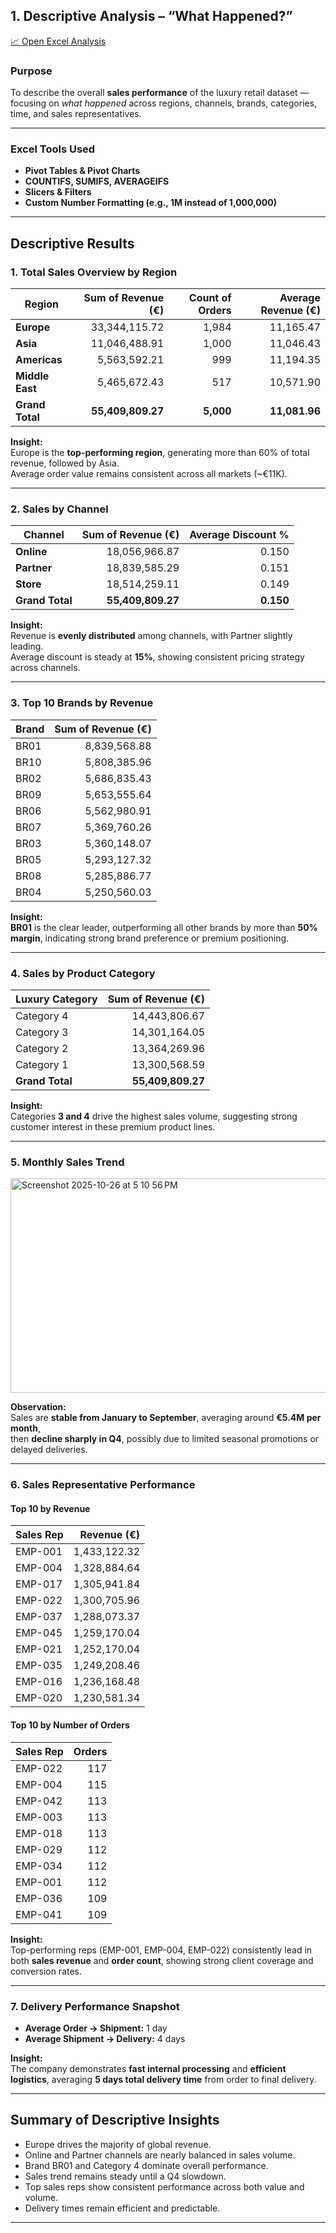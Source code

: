 ## 1. Descriptive Analysis – “What Happened?”

[📈 Open Excel Analysis](../../analysis/descriptive_analysis.xlsx)

### Purpose
To describe the overall **sales performance** of the luxury retail dataset — focusing on *what happened* across regions, channels, brands, categories, time, and sales representatives.

---

### Excel Tools Used
- **Pivot Tables & Pivot Charts**  
- **COUNTIFS, SUMIFS, AVERAGEIFS**  
- **Slicers & Filters**  
- **Custom Number Formatting (e.g., 1M instead of 1,000,000)**  

---

## Descriptive Results

### 1. Total Sales Overview by Region

| Region | Sum of Revenue (€) | Count of Orders | Average Revenue (€) |
|---------|-------------------:|----------------:|--------------------:|
| **Europe** | 33,344,115.72 | 1,984 | 11,165.47 |
| **Asia** | 11,046,488.91 | 1,000 | 11,046.43 |
| **Americas** | 5,563,592.21 | 999 | 11,194.35 |
| **Middle East** | 5,465,672.43 | 517 | 10,571.90 |
| **Grand Total** | **55,409,809.27** | **5,000** | **11,081.96** |

**Insight:**  
Europe is the **top-performing region**, generating more than 60% of total revenue, followed by Asia.  
Average order value remains consistent across all markets (~€11K).

---

### 2. Sales by Channel

| Channel | Sum of Revenue (€) | Average Discount % |
|----------|-------------------:|-------------------:|
| **Online** | 18,056,966.87 | 0.150 |
| **Partner** | 18,839,585.29 | 0.151 |
| **Store** | 18,514,259.11 | 0.149 |
| **Grand Total** | **55,409,809.27** | **0.150** |

**Insight:**  
Revenue is **evenly distributed** among channels, with Partner slightly leading.  
Average discount is steady at **15%**, showing consistent pricing strategy across channels.

---

### 3. Top 10 Brands by Revenue

| Brand | Sum of Revenue (€) |
|-------|-------------------:|
| BR01 | 8,839,568.88 |
| BR10 | 5,808,385.96 |
| BR02 | 5,686,835.43 |
| BR09 | 5,653,555.64 |
| BR06 | 5,562,980.91 |
| BR07 | 5,369,760.26 |
| BR03 | 5,360,148.07 |
| BR05 | 5,293,127.32 |
| BR08 | 5,285,886.77 |
| BR04 | 5,250,560.03 |

**Insight:**  
**BR01** is the clear leader, outperforming all other brands by more than **50% margin**, indicating strong brand preference or premium positioning.

---

### 4. Sales by Product Category

| Luxury Category | Sum of Revenue (€) |
|-----------------|-------------------:|
| Category 4 | 14,443,806.67 |
| Category 3 | 14,301,164.05 |
| Category 2 | 13,364,269.96 |
| Category 1 | 13,300,568.59 |
| **Grand Total** | **55,409,809.27** |

**Insight:**  
Categories **3 and 4** drive the highest sales volume, suggesting strong customer interest in these premium product lines.

---

### 5. Monthly Sales Trend

<img width="780" height="343" alt="Screenshot 2025-10-26 at 5 10 56 PM" src="https://github.com/user-attachments/assets/4972e6b5-ada3-450e-a3ed-57b5a36221f1" />

**Observation:**  
Sales are **stable from January to September**, averaging around **€5.4M per month**,  
then **decline sharply in Q4**, possibly due to limited seasonal promotions or delayed deliveries.

---

### 6. Sales Representative Performance

#### Top 10 by Revenue

| Sales Rep | Revenue (€) |
|------------|-------------:|
| EMP-001 | 1,433,122.32 |
| EMP-004 | 1,328,884.64 |
| EMP-017 | 1,305,941.84 |
| EMP-022 | 1,300,705.96 |
| EMP-037 | 1,288,073.37 |
| EMP-045 | 1,259,170.04 |
| EMP-021 | 1,252,170.04 |
| EMP-035 | 1,249,208.46 |
| EMP-016 | 1,236,168.48 |
| EMP-020 | 1,230,581.34 |

#### Top 10 by Number of Orders

| Sales Rep | Orders |
|------------|-------:|
| EMP-022 | 117 |
| EMP-004 | 115 |
| EMP-042 | 113 |
| EMP-003 | 113 |
| EMP-018 | 113 |
| EMP-029 | 112 |
| EMP-034 | 112 |
| EMP-001 | 112 |
| EMP-036 | 109 |
| EMP-041 | 109 |

**Insight:**  
Top-performing reps (EMP-001, EMP-004, EMP-022) consistently lead in both **sales revenue** and **order count**, showing strong client coverage and conversion rates.

---

### 7. Delivery Performance Snapshot
- **Average Order → Shipment:** 1 day  
- **Average Shipment → Delivery:** 4 days  

**Insight:**  
The company demonstrates **fast internal processing** and **efficient logistics**, averaging **5 days total delivery time** from order to final delivery.

---

## Summary of Descriptive Insights
- Europe drives the majority of global revenue.  
- Online and Partner channels are nearly balanced in sales volume.  
- Brand BR01 and Category 4 dominate overall performance.  
- Sales trend remains steady until a Q4 slowdown.  
- Top sales reps show consistent performance across both value and volume.  
- Delivery times remain efficient and predictable.

---


